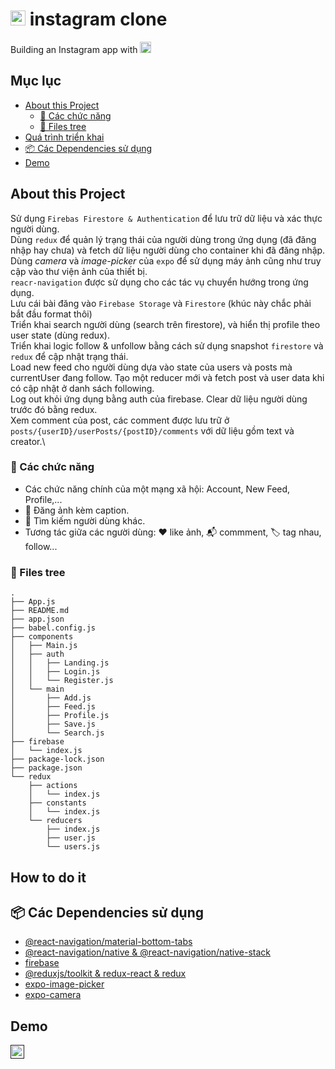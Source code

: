 # <img src="https://upload.wikimedia.org/wikipedia/commons/thumb/a/a5/Instagram_icon.png/1200px-Instagram_icon.png?20200512141346" alt="instagram" width="24"/> instagram clone

Building an Instagram app with <img src="https://upload.wikimedia.org/wikipedia/commons/thumb/a/a7/React-icon.svg/2300px-React-icon.svg.png" alt="drawing" width="18"/>

## Mục lục

- [About this Project](#about-this-project)
  - [🌟 Các chức năng](#🌟-các-chức-năng)
  - [📁 Files tree](#📁-files-tree)
- [Quá trình triển khai](#how-to-do-it)
- [📦 Các Dependencies sử dụng](#📦-các-dependencies-sử-dụng)
- [Demo](#demo)

## About this Project

Sử dụng `Firebas Firestore & Authentication` để lưu trữ dữ liệu và xác thực người dùng. \
Dùng `redux` để quản lý trạng thái của người dùng trong ứng dụng (đã đăng nhập hay chưa) và fetch dữ liệu người dùng cho container khi đã đăng nhập. \
Dùng _camera_ và _image-picker_ của `expo` để sử dụng máy ảnh cũng như truy cập vào thư viện ảnh của thiết bị. \
`reacr-navigation` được sử dụng cho các tác vụ chuyển hướng trong ứng dụng.\
Lưu cái bài đăng vào `Firebase Storage` và `Firestore` (khúc này chắc phải bắt đầu format thôi)\
Triển khai search người dùng (search trên firestore), và hiển thị profile theo user state (dùng redux).\
Triển khai logic follow & unfollow bằng cách sử dụng snapshot `firestore` và `redux` để cập nhật trạng thái. \
Load new feed cho người dùng dựa vào state của users và posts mà currentUser đang follow. Tạo một reducer mới và fetch post và user data khi có cập nhật ở danh sách following.\
Log out khỏi ứng dụng bằng auth của firebase. Clear dữ liệu người dùng trước đó bằng redux. \
Xem comment của post, các comment được lưu trữ ở `posts/{userID}/userPosts/{postID}/comments` với dữ liệu gồm text và creator.\

### 🌟 Các chức năng

- Các chức năng chính của một mạng xã hội: Account, New Feed, Profile,...
- 📸 Đăng ảnh kèm caption.
- 🔎 Tìm kiếm người dùng khác.
- Tương tác giữa các người dùng: ♥️ like ảnh, 📬 commment, 🏷️ tag nhau, follow...

### 📁 Files tree

```
.
├── App.js
├── README.md
├── app.json
├── babel.config.js
├── components
│   ├── Main.js
│   ├── auth
│   │   ├── Landing.js
│   │   ├── Login.js
│   │   └── Register.js
│   └── main
│       ├── Add.js
│       ├── Feed.js
│       ├── Profile.js
│       ├── Save.js
│       └── Search.js
├── firebase
│   └── index.js
├── package-lock.json
├── package.json
└── redux
    ├── actions
    │   └── index.js
    ├── constants
    │   └── index.js
    └── reducers
        ├── index.js
        ├── user.js
        └── users.js
```

## How to do it

## 📦 Các Dependencies sử dụng

- [@react-navigation/material-bottom-tabs](https://reactnavigation.org/docs/material-bottom-tab-navigator/)
- [@react-navigation/native & @react-navigation/native-stack](https://reactnavigation.org/docs/getting-started/)
- [firebase](https://firebase.google.com/docs/web/setup)
- [@reduxjs/toolkit & redux-react & redux](https://redux-toolkit.js.org/tutorials/quick-start)
- [expo-image-picker](https://docs.expo.dev/versions/latest/sdk/imagepicker/)
- [expo-camera](https://docs.expo.dev/versions/latest/sdk/camera/)

## Demo

[<img src="https://www.iconpacks.net/icons/2/free-youtube-logo-icon-2431-thumb.png" alt="youtube" width="22"/>]()
